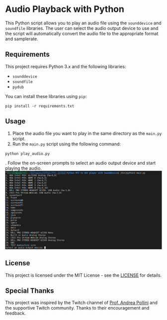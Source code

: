 # Audio Playback with Python

This Python script allows you to play an audio file using the `sounddevice` and `soundfile` libraries. The user can select the audio output device to use and the script will automatically convert the audio file to the appropriate format and samplerate.

## Requirements

This project requires Python 3.x and the following libraries:

- `sounddevice`
- `soundfile`
- `pydub`

You can install these libraries using `pip`:
```
pip install -r requirements.txt
```

## Usage

1. Place the audio file you want to play in the same directory as the `main.py` script.
2. Run the `main.py` script using the following command:
```
python play_audio.py
```
. Follow the on-screen prompts to select an audio output device and start playing the audio.
![](2023-03-19-17-00-14.png)

## License

This project is licensed under the MIT License - see the [LICENSE](https://www.mit.edu/~amini/LICENSE.md) for details.

## Special Thanks

This project was inspired by the Twitch channel of [Prof. Andrea Pollini](https://www.twitch.tv/profandreapollini) and the supportive Twitch community. Thanks to their encouragement and feedback.